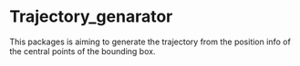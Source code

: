 # Trajectory_genarator
This packages is aiming to generate the trajectory from the position info of the central points of the bounding box.

